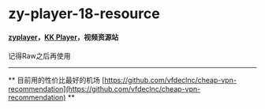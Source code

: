 # zy-player-18-resource

#### [zyplayer](https://github.com/Hunlongyu/ZY-Player)，[KK Player](https://laonongmin.online)，视频资源站

记得Raw之后再使用

---
 
** 目前用的性价比最好的机场 [https://github.com/vfdeclnc/cheap-vpn-recommendation](https://github.com/vfdeclnc/cheap-vpn-recommendation) **

